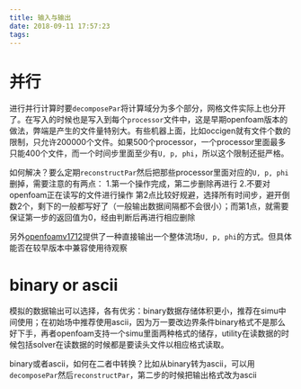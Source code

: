 ```yaml
---
title: 输入与输出
date: 2018-09-11 17:57:23
tags:
---
```


# 并行
进行并行计算时要`decomposePar`将计算域分为多个部分，网格文件实际上也分开了。在写入的时候也是写入到每个`processor`文件中，这是早期openfoam版本的做法，弊端是产生的文件量特别大。有些机器上面，比如occigen就有文件个数的限制，只允许200000个文件。如果500个processor，一个processor里面最多只能400个文件，而一个时间步里面至少有`U, p, phi`，所以这个限制还挺严格。

如何解决？要么定期`reconstructPar`然后把那些processor里面对应的`U, p, phi`删掉，需要注意的有两点：
1.第一个操作完成，第二步删除再进行 
2.不要对openfoam正在读写的文件进行操作
第2点比较好规避，选择所有时间步，避开倒数2个，剩下的一般都写好了（一般输出数据间隔都不会很小）；而第1点，就需要保证第一步的返回值为0，经由判断后再进行相应删除

另外[openfoamv1712](https://www.openfoam.com/releases/openfoam-v1712/parallel.php)提供了一种直接输出一个整体流场`U, p, phi`的方式。但具体能否在较早版本中兼容使用待观察

# binary or ascii
模拟的数据输出可以选择，各有优劣：binary数据存储体积更小，推荐在simu中间使用；在初始场中推荐使用ascii，因为万一要改边界条件binary格式不是那么好下手，再者openfoam支持一个simu里面两种格式的储存，utility在读数据的时候包括solver在读数据的时候都是要读头文件以相应格式读取。  

binary或者ascii，如何在二者中转换？比如从binary转为ascii，可以用`decomposePar`然后`reconstructPar`，第二步的时候把输出格式改为ascii
